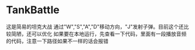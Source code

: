 # TankBattle
这是简易的坦克大战
通过"W","S","A","D"移动方向，"J"发射子弹。目前这个还比较简陋，还可以优化
如果要在本地运行，先查看一下代码，里面有一段播放音频的代码，注意一下路径如果不一样的话会报错
